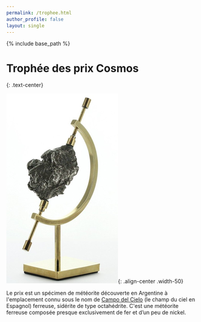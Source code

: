 ```yaml
---
permalink: /trophee.html
author_profile: false
layout: single
---
```


{% include base_path %}

# **Trophée des prix Cosmos**
{: .text-center}


 
![meteorite](/images/meteorite.png){: .align-center .width-50}

Le prix est un spécimen de météorite découverte en Argentine à l'emplacement connu sous le nom de  [Campo del Cielo](https://fr.wikipedia.org/wiki/Campo_del_Cielo) (le champ du ciel en Espagnol) ferreuse, sidérite  de type octahédrite. C'est une météorite ferreuse composée presque exclusivement de fer et d’un peu de nickel. 
